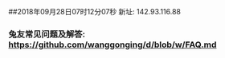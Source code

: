 ##2018年09月28日07时12分07秒 新址: 142.93.116.88
### 兔友常见问题及解答: https://github.com/wanggonging/d/blob/w/FAQ.md
